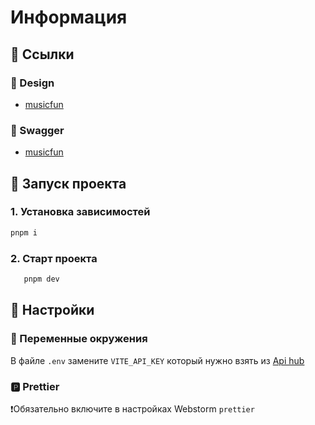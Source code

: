 # Информация

## 🔗 Ссылки

### 💅 Design

- [musicfun](https://www.figma.com/design/AxTPd4AS8oAgdEF4dDgLis/SpotiFun?node-id=9-353&p=f&t=1ALRBVorkExUf8ed-0)

### 📗 Swagger

- [musicfun](https://musicfun.it-incubator.app/api)

## 🚀 Запуск проекта

### 1. Установка зависимостей

```bash
pnpm i
```

### 2. Старт проекта

```bash
   pnpm dev
```

## 🔗 Настройки

### 🕎 Переменные окружения

В файле `.env` замените `VITE_API_KEY` который нужно взять из [Api hub](https://apihub.it-incubator.io/en)

### 🅿️ Prettier

❗Обязательно включите в настройках Webstorm `prettier`
